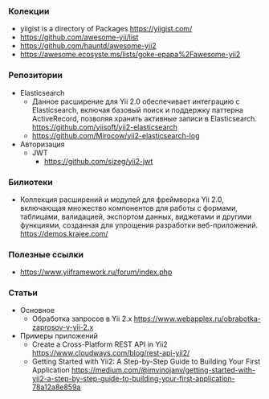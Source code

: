 ### Колекции

- yiigist is a directory of Packages https://yiigist.com/
- https://github.com/awesome-yii/list
- https://github.com/hauntd/awesome-yii2
- https://awesome.ecosyste.ms/lists/goke-epapa%2Fawesome-yii2

### Репозитории

- Elasticsearch
  - Данное расширение для Yii 2.0 обеспечивает интеграцию с Elasticsearch, включая базовый поиск и поддержку паттерна ActiveRecord, позволяя хранить активные записи в Elasticsearch. https://github.com/yiisoft/yii2-elasticsearch
  - https://github.com/Mirocow/yii2-elasticsearch-log
- Авторизация
  - JWT
    - https://github.com/sizeg/yii2-jwt

### Билиотеки

- Коллекция расширений и модулей для фреймворка Yii 2.0, включающая множество компонентов для работы с формами, таблицами, валидацией, экспортом данных, виджетами и другими функциями, созданная для упрощения разработки веб-приложений. https://demos.krajee.com/

### Полезные ссылки

- https://www.yiiframework.ru/forum/index.php

### Статьи

- Основное
  - Обработка запросов в Yii 2.x https://www.webapplex.ru/obrabotka-zaprosov-v-yii-2.x
- Примеры приложений
  - Create a Cross-Platform REST API in Yii2 https://www.cloudways.com/blog/rest-api-yii2/
  - Getting Started with Yii2: A Step-by-Step Guide to Building Your First Application https://medium.com/@imvinojanv/getting-started-with-yii2-a-step-by-step-guide-to-building-your-first-application-78a12a8e859a
